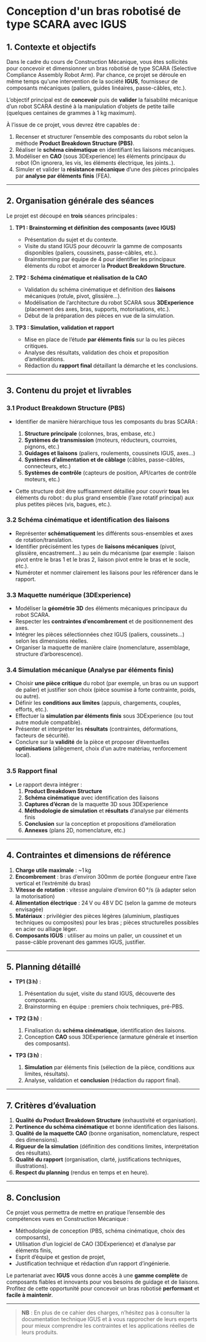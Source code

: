 # Conception d'un bras robotisé de type SCARA avec IGUS

## 1. Contexte et objectifs

Dans le cadre du cours de Construction Mécanique, vous êtes sollicités pour concevoir et dimensionner un bras robotisé de type SCARA (Selective Compliance Assembly Robot Arm). Par chance, ce projet se déroule en même temps qu'une intervention de la société **IGUS**, fournisseur de composants mécaniques (paliers, guides linéaires, passe-câbles, etc.). 

L’objectif principal est de **concevoir** puis de **valider** la faisabilité mécanique d’un robot SCARA destiné à la manipulation d’objets de petite taille (quelques centaines de grammes à 1 kg maximum). 

À l’issue de ce projet, vous devrez être capables de :

1. Recenser et structurer l’ensemble des composants du robot selon la méthode **Product Breakdown Structure (PBS)**.
2. Réaliser le **schéma cinématique** en identifiant les liaisons mécaniques.
3. Modéliser en **CAO** (sous 3DExperience) les éléments principaux du robot (On ignorera, les vis, les éléments électrique, les joints..).
4. Simuler et valider la **résistance mécanique** d’une des pièces principales par **analyse par éléments finis** (FEA).

---

## 2. Organisation générale des séances

Le projet est découpé en **trois** séances principales :

1. **TP1 : Brainstorming et définition des composants (avec IGUS)**  
   - Présentation du sujet et du contexte.  
   - Visite du stand IGUS pour découvrir la gamme de composants disponibles (paliers, coussinets, passe-câbles, etc.).  
   - Brainstorming par équipe de 4 pour identifier les principaux éléments du robot et amorcer la **Product Breakdown Structure**.

2. **TP2 : Schéma cinématique et réalisation de la CAO**  
   - Validation du schéma cinématique et définition des **liaisons** mécaniques (rotule, pivot, glissière…).  
   - Modélisation de l’architecture du robot SCARA sous **3DExperience** (placement des axes, bras, supports, motorisations, etc.).  
   - Début de la préparation des pièces en vue de la simulation.

3. **TP3 : Simulation, validation et rapport**  
   - Mise en place de l’étude **par éléments finis** sur la ou les pièces critiques.  
   - Analyse des résultats, validation des choix et proposition d’améliorations.  
   - Rédaction du **rapport final** détaillant la démarche et les conclusions.

---

## 3. Contenu du projet et livrables

### 3.1 Product Breakdown Structure (PBS)
- Identifier de manière hiérarchique tous les composants du bras SCARA :  
  1. **Structure principale** (colonnes, bras, embase, etc.)  
  2. **Systèmes de transmission** (moteurs, réducteurs, courroies, pignons, etc.)  
  3. **Guidages et liaisons** (paliers, roulements, coussinets IGUS, axes…)  
  4. **Systèmes d’alimentation et de câblage** (câbles, passe-câbles, connecteurs, etc.)  
  5. **Systèmes de contrôle** (capteurs de position, API/cartes de contrôle moteurs, etc.)  

- Cette structure doit être suffisamment détaillée pour couvrir **tous** les éléments du robot : du plus grand ensemble (l’axe rotatif principal) aux plus petites pièces (vis, bagues, etc.).

### 3.2 Schéma cinématique et identification des liaisons
- Représenter **schématiquement** les différents sous-ensembles et axes de rotation/translation.  
- Identifier précisément les types de **liaisons mécaniques** (pivot, glissière, encastrement…) au sein du mécanisme (par exemple : liaison pivot entre le bras 1 et le bras 2, liaison pivot entre le bras et le socle, etc.).  
- Numéroter et nommer clairement les liaisons pour les référencer dans le rapport.

### 3.3 Maquette numérique (3DExperience)
- Modéliser la **géométrie 3D** des éléments mécaniques principaux du robot SCARA.  
- Respecter les **contraintes d’encombrement** et de positionnement des axes.  
- Intégrer les pièces sélectionnées chez IGUS (paliers, coussinets…) selon les dimensions réelles.  
- Organiser la maquette de manière claire (nomenclature, assemblage, structure d’arborescence).

### 3.4 Simulation mécanique (Analyse par éléments finis)
- Choisir **une pièce critique** du robot (par exemple, un bras ou un support de palier) et justifier son choix (pièce soumise à forte contrainte, poids, ou autre).  
- Définir les **conditions aux limites** (appuis, chargements, couples, efforts, etc.).  
- Effectuer la **simulation par éléments finis** sous 3DExperience (ou tout autre module compatible).  
- Présenter et interpréter les **résultats** (contraintes, déformations, facteurs de sécurité).  
- Conclure sur la **validité** de la pièce et proposer d’éventuelles **optimisations** (allègement, choix d’un autre matériau, renforcement local).

### 3.5 Rapport final
- Le rapport devra intégrer :  
  1. **Product Breakdown Structure**
  2. **Schéma cinématique** avec identification des liaisons  
  3. **Captures d’écran** de la maquette 3D sous 3DExperience  
  4. **Méthodologie de simulation** et **résultats** d’analyse par éléments finis  
  5. **Conclusion** sur la conception et propositions d’amélioration  
  6. **Annexes** (plans 2D, nomenclature, etc.)

---

## 4. Contraintes et dimensions de référence

1. **Charge utile maximale** : ~1 kg  
2. **Encombrement** : bras d’environ 300mm de portée (longueur entre l’axe vertical et l’extrémité du bras)  
3. **Vitesse de rotation** : vitesse angulaire d’environ 60 °/s (à adapter selon la motorisation)  
4. **Alimentation électrique** : 24 V ou 48 V DC (selon la gamme de moteurs envisagée)  
5. **Matériaux** : privilégier des pièces légères (aluminium, plastiques techniques ou composites) pour les bras ; pièces structurelles possibles en acier ou alliage léger.  
6. **Composants IGUS** : utiliser au moins un palier, un coussinet et un passe-câble provenant des gammes IGUS, justifier.

---

## 5. Planning détaillé

- **TP1 (3 h)** :  
  1. Présentation du sujet, visite du stand IGUS, découverte des composants.  
  2. Brainstorming en équipe : premiers choix techniques, pré-PBS.

- **TP2 (3 h)** :  
  1. Finalisation du **schéma cinématique**, identification des liaisons.  
  2. Conception **CAO** sous 3DExperience (armature générale et insertion des composants).

- **TP3 (3 h)** :  
  1. **Simulation** par éléments finis (sélection de la pièce, conditions aux limites, résultats).  
  2. Analyse, validation et **conclusion** (rédaction du rapport final).

---

## 7. Critères d’évaluation

1. **Qualité du Product Breakdown Structure** (exhaustivité et organisation).  
2. **Pertinence du schéma cinématique** et bonne identification des liaisons.  
3. **Qualité de la maquette CAO** (bonne organisation, nomenclature, respect des dimensions).  
4. **Rigueur de la simulation** (définition des conditions limites, interprétation des résultats).  
5. **Qualité du rapport** (organisation, clarté, justifications techniques, illustrations).  
6. **Respect du planning** (rendus en temps et en heure).

---

## 8. Conclusion

Ce projet vous permettra de mettre en pratique l’ensemble des compétences vues en Construction Mécanique :  

- Méthodologie de conception (PBS, schéma cinématique, choix des composants),  
- Utilisation d’un logiciel de CAO (3DExperience) et d’analyse par éléments finis,  
- Esprit d’équipe et gestion de projet,  
- Justification technique et rédaction d’un rapport d’ingénierie.

Le partenariat avec **IGUS** vous donne accès à une **gamme complète** de composants fiables et innovants pour vos besoins de guidage et de liaisons. Profitez de cette opportunité pour concevoir un bras robotisé **performant** et **facile à maintenir**.

---

> **NB** : En plus de ce cahier des charges, n’hésitez pas à consulter la documentation technique IGUS et à vous rapprocher de leurs experts pour mieux comprendre les contraintes et les applications réelles de leurs produits.